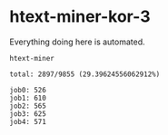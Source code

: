 # htext-miner-kor-3

Everything doing here is automated.

```
htext-miner

total: 2897/9855 (29.39624556062912%)

job0: 526
job1: 610
job2: 565
job3: 625
job4: 571
```